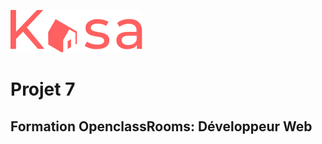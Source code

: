 ![Picture](https://github.com/anom35/projet_7_kasa/blob/master/src/Assets/logo.png)

# Projet 7
## Formation OpenclassRooms: Développeur Web

